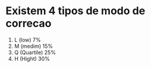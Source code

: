# Existem 4 tipos de modo de correcao
 1. L 
 	(low)  7% 
 2. M
 	(medim) 15%
 3. Q
 	(Quartile) 25%  
 4. H
 	(Hight) 30%